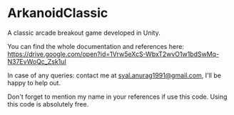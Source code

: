 # ArkanoidClassic
A classic arcade breakout game developed in Unity.


You can find the whole documentation and references here:
https://drive.google.com/open?id=1Vrw5eXcS-WbxT2wvO1w1bdSwMq-N37EvWoQc_Zsk1uI

In case of any queries: contact me at syal.anurag1991@gmail.com, I'll be happy to help out.

Don't forget to mention my name in your references if use this code. Using this code is absolutely free.
